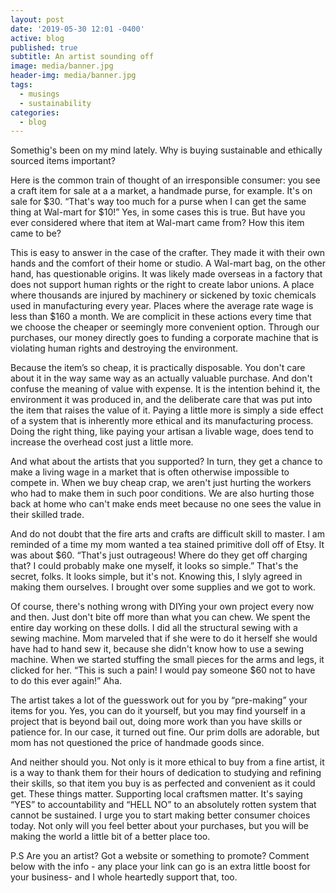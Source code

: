```yaml
---
layout: post
date: '2019-05-30 12:01 -0400'
active: blog
published: true
subtitle: An artist sounding off
image: media/banner.jpg
header-img: media/banner.jpg
tags:
  - musings
  - sustainability
categories:
  - blog
---
```

Somethig's been on my mind lately.
Why is buying sustainable and ethically sourced items important? 

Here is the common train of thought of an irresponsible consumer: you see a craft item for sale at a a market, a handmade purse, for example. It's on sale for $30. “That's way too much for a purse when I can get the same thing at Wal-mart for $10!” Yes, in some cases this is true. But have you ever considered where that item at Wal-mart came from? How this item came to be? 

This is easy to answer in the case of the crafter. They made it with their own hands and the comfort of their home or studio. A Wal-mart bag, on the other hand, has questionable origins. It was likely made overseas in a factory that does not support human rights or the right to create labor unions. A place where thousands are injured by machinery or sickened by toxic chemicals used in manufacturing every year. Places where the average rate wage is less than $160 a month.  We are complicit in these actions every time that we choose the cheaper or seemingly more convenient option. Through our purchases, our money directly goes to funding a corporate machine that is violating human rights and destroying the environment.

 Because the item’s so cheap, it is practically disposable. You don't care about it in the way same way as an actually valuable purchase. And don't confuse the meaning of value with expense. It is the intention behind it, the environment it was produced in,  and the deliberate care that was put into the item that raises the value of it. Paying a little more is simply a side effect of a system that is inherently more ethical and its manufacturing process. Doing the right thing, like paying your artisan a livable wage, does tend to increase the overhead cost just a little more. 

And what about the artists that you supported? In turn, they get a chance to make a living wage in a market that is often otherwise impossible to compete in. When we buy cheap crap, we aren't just hurting the workers who had to make them in such poor conditions. We are also hurting those back at home who can't make ends meet because no one sees the value in their skilled trade. 

And do not doubt that the fire arts and crafts are difficult skill to master. I am reminded of a time my mom wanted a tea stained primitive doll off of Etsy. It was about $60. “That's just outrageous! Where do they get off charging that? I could probably make one myself, it looks so simple.” That's the secret, folks. It looks simple, but it's not. Knowing this, I slyly agreed in making them ourselves. I brought over some supplies and we got to work. 

Of course, there's nothing wrong with DIYing your own project every now and then. Just don't bite off more than what you can chew. We spent the entire day working on these dolls. I did all the structural sewing with a sewing machine. Mom marveled that if she were to do it herself she would have had to hand sew it, because she didn't know how to use a sewing machine. When we started stuffing the small pieces for the arms and legs, it clicked for her. “This is such a pain! I would pay someone $60 not to have to do this ever again!” Aha. 

The artist takes a lot of the guesswork out for you by “pre-making” your items for you. Yes, you can do it yourself, but you may find yourself in a project that is beyond bail out, doing more work than you have skills or patience for. In our case, it turned out fine. Our prim dolls are adorable, but mom has not questioned the price of handmade goods since. 

And neither should you. Not only is it more ethical to buy from a fine artist, it is a way to thank them for their hours of dedication to studying and refining their skills, so that item you buy is as perfected and convenient as it could get. These things matter. Supporting local craftsmen matter. It's saying “YES” to accountability and “HELL NO” to an absolutely rotten system that cannot be sustained. I urge you to start making better consumer choices today. Not only will you feel better about your purchases, but you will be making the world a little bit of a better place too.


P.S Are you an artist? Got a website or something to promote? Comment below with the info - any place your link can go is an extra little boost for your business- and I whole heartedly support that, too.

